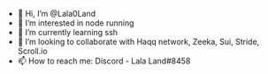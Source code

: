 - 👋 Hi, I’m @Lala0Land
- 👀 I’m interested in node running
- 🌱 I’m currently learning ssh
- 💞️ I’m looking to collaborate with Haqq network, Zeeka, Sui, Stride, Scroll.io
- 📫 How to reach me: Discord - Lala Land#8458

<!---
Lala0Land/Lala0Land is a ✨ special ✨ repository because its `README.md` (this file) appears on your GitHub profile.
You can click the Preview link to take a look at your changes.
--->
